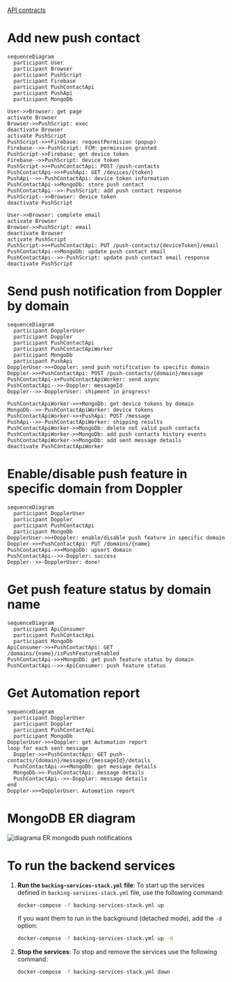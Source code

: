 [API contracts](api-contracts.http)

# Add new push contact

```mermaid
sequenceDiagram
  participant User
  participant Browser
  participant PushScript
  participant Firebase
  participant PushContactApi
  participant PushApi
  participant MongoDb

User->>Browser: get page
activate Browser
Browser->>PushScript: exec
deactivate Browser
activate PushScript
PushScript->>+Firebase: requestPermision (popup)
Firebase-->>-PushScript: FCM: permission granted
PushScript->>Firebase: get device token
Firebase-->>PushScript: device token
PushScript->>+PushContactApi: POST /push-contacts
PushContactApi->>+PushApi: GET /devices/{token}
PushApi-->>-PushContactApi: device token information
PushContactApi->>MongoDb: store push contact
PushContactApi-->>-PushScript: add push contact response
PushScript-->>Browser: device token
deactivate PushScript

User->>Browser: complete email
activate Browser
Browser->>PushScript: email
deactivate Browser
activate PushScript
PushScript->>+PushContactApi: PUT /push-contacts/{deviceToken}/email
PushContactApi->>MongoDb: update push contact email
PushContactApi-->>-PushScript: update push contact email response
deactivate PushScript
```

# Send push notification from Doppler by domain

```mermaid
sequenceDiagram
  participant DopplerUser
  participant Doppler
  participant PushContactApi
  participant PushContactApiWorker
  participant MongoDb
  participant PushApi
DopplerUser->>+Doppler: send push notification to specific domain
Doppler->>+PushContactApi: POST /push-contacts/{domain}/message
PushContactApi-x+PushContactApiWorker: send async
PushContactApi-->>-Doppler: messageId
Doppler-->>-DopplerUser: shipment in progress!

PushContactApiWorker->>+MongoDb: get device tokens by domain
MongoDb-->>-PushContactApiWorker: device tokens
PushContactApiWorker->>+PushApi: POST /message
PushApi-->>-PushContactApiWorker: shipping results
PushContactApiWorker->>MongoDb: delete not valid push contacts
PushContactApiWorker->>MongoDb: add push contacts history events
PushContactApiWorker->>MongoDb: add sent message details
deactivate PushContactApiWorker
```

# Enable/disable push feature in specific domain from Doppler

```mermaid
sequenceDiagram
  participant DopplerUser
  participant Doppler
  participant PushContactApi
  participant MongoDb
DopplerUser->>+Doppler: enable/disable push feature in specific domain
Doppler->>+PushContactApi: PUT /domains/{name}
PushContactApi->>+MongoDb: upsert domain
PushContactApi-->>-Doppler: success
Doppler-->>-DopplerUser: done!
```

# Get push feature status by domain name

```mermaid
sequenceDiagram
  participant ApiConsumer
  participant PushContactApi
  participant MongoDb
ApiConsumer->>+PushContactApi: GET /domains/{name}/isPushFeatureEnabled
PushContactApi->>+MongoDb: get push feature status by domain
PushContactApi-->>-ApiConsumer: push feature status
```

# Get Automation report

```mermaid
sequenceDiagram
  participant DopplerUser
  participant Doppler
  participant PushContactApi
  participant MongoDb
DopplerUser->>+Doppler: get Automation report
loop for each sent message
  Doppler->>+PushContactApi: GET push-contacts/{domain}/messages/{messageId}/details
  PushContactApi->>+MongoDb: get message details
  MongoDb->>-PushContactApi: message details
  PushContactApi-->>-Doppler: message details
end
Doppler->>+DopplerUser: Automation report
```

# MongoDB ER diagram

![diagrama ER mongodb push notifications](https://user-images.githubusercontent.com/57307782/176199725-dc81a9aa-4ff6-4a14-beb1-dac2ebe9aa17.png)

# To run the backend services

1. **Run the `backing-services-stack.yml` file**:
   To start up the services defined in `backing-services-stack.yml` file, use the following command:

   ```sh
   docker-compose -f backing-services-stack.yml up
   ```

   If you want them to run in the background (detached mode), add the `-d` option:

   ```sh
   docker-compose -f backing-services-stack.yml up -d
   ```

2. **Stop the services**:
   To stop and remove the services use the following command:
   ```sh
   docker-compose -f backing-services-stack.yml down
   ```
